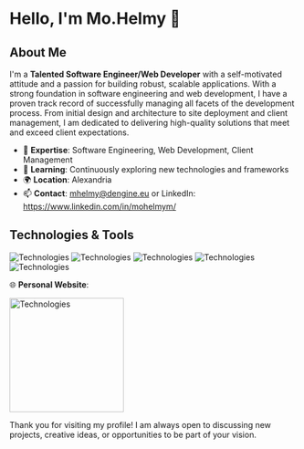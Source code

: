 # Hello, I'm Mo.Helmy 👋

## About Me

I'm a **Talented Software Engineer/Web Developer** with a self-motivated attitude and a passion for building robust, scalable applications. With a strong foundation in software engineering and web development, I have a proven track record of successfully managing all facets of the development process. From initial design and architecture to site deployment and client management, I am dedicated to delivering high-quality solutions that meet and exceed client expectations.

- 💼 **Expertise**: Software Engineering, Web Development, Client Management
- 🌱 **Learning**: Continuously exploring new technologies and frameworks
- 🌍 **Location**: Alexandria
- 📫 **Contact**: mhelmy@dengine.eu or LinkedIn: https://www.linkedin.com/in/mohelmym/


## Technologies & Tools

![Technologies](https://img.shields.io/badge/Code-HTML-informational?style=flat&logo=html5&logoColor=white&color=2bbc8a)
![Technologies](https://img.shields.io/badge/Code-CSS-informational?style=flat&logo=css3&logoColor=white&color=2bbc8a)
![Technologies](https://img.shields.io/badge/Code-JavaScript-informational?style=flat&logo=javascript&logoColor=white&color=2bbc8a)
![Technologies](https://img.shields.io/badge/Code-PHP-informational?style=flat&logo=php&logoColor=white&color=2bbc8a)
![Technologies](https://img.shields.io/badge/Code-Drupal-informational?style=flat&logo=drupal&logoColor=white&color=2bbc8a)

🌐 **Personal Website**:

<a href="https://mohelmys.github.io/helloworld">
  <img src="https://mohelmys.github.io/img/log.png" width="200" alt="Technologies">
</a>


Thank you for visiting my profile! I am always open to discussing new projects, creative ideas, or opportunities to be part of your vision.

<!--
**MoHelmys/MoHelmys** is a ✨ _special_ ✨ repository because its `README.md` (this file) appears on your GitHub profile.

Here are some ideas to get you started:

- 🔭 I’m currently working on ...
- 🌱 I’m currently learning ...
- 👯 I’m looking to collaborate on ...
- 🤔 I’m looking for help with ...
- 💬 Ask me about ...
- 📫 How to reach me: ...
- 😄 Pronouns: ...
- ⚡ Fun fact: ...
-->
